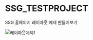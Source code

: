 # SSG_TESTPROJECT
SSG 홈페이지 레이아웃 예제 만들어보기

![레이아웃예제1](https://user-images.githubusercontent.com/88610634/142585115-050ac5a3-3e08-40ad-8045-8f0e98ff07d3.PNG)
